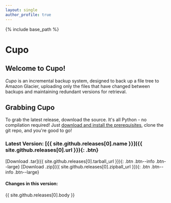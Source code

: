 ```yaml
---
layout: single
author_profile: true
---
```

{% include base_path %}

# Cupo

## Welcome to Cupo!

*Cupo* is an incremental backup system, designed to back up a file tree to Amazon Glacier, uploading only the files that have changed between backups and maintaining redundant versions for retrieval.

## Grabbing Cupo
To grab the latest release, download the source. It's all Python - no compilation required! Just [download and install the prerequisites](https://calmcl1.github.com/cupo-backup/quick-start#installing), clone the git repo, and you're good to go!

### Latest Version: **[{{ site.github.releases[0].name }}]({{ site.github.releases[0].url }})**{: .btn}

[Download .tar]({{ site.github.releases[0].tarball_url }}){: .btn .btn--info .btn--large}
[Download .zip]({{ site.github.releases[0].zipball_url }}){: .btn .btn--info .btn--large}

#### Changes in this version:
{{ site.github.releases[0].body }}
